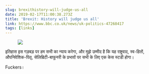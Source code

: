 ```yaml
---
slug: brexithistory-will-judge-us-all
date: 2019-02-17T11:00:38.273Z
title: 'Brexit: History will judge us all'
link: https://www.bbc.co.uk/news/uk-politics-47268417
tags: [links]
---
```



<figure>
  <img src="/images/2019-02-17-brexithistory-will-judge-us-all.jpeg">
</figure>

इतिहास इस गड़बड़ पर हम सभी का न्याय करेगा, और मुझे उम्मीद है कि यह राष्ट्रवाद, स्व-हितों, औपनिवेशिक-पितृ, सेलिब्रिटी-बाफूनरी के प्रभावों पर सभी के लिए एक केस स्टडी होगा।

Fuckers।
